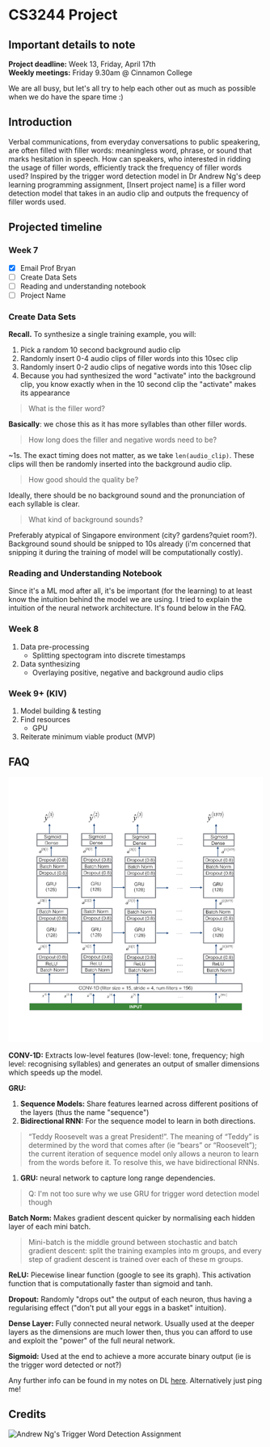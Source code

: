 # CS3244 Project

## Important details to note
**Project deadline:** Week 13, Friday, April 17th  
**Weekly meetings:** Friday 9.30am @ Cinnamon College

We are all busy, but let's all try to help each other out as much as possible when we do have the spare time :)

## Introduction
Verbal communications, from everyday conversations to public speakering, are often filled with filler words: meaningless word, phrase, or sound that marks hesitation in speech. How can speakers, who interested in ridding the usage of filler words, efficiently track the frequency of filler words used? Inspired by the trigger word detection model in Dr Andrew Ng's deep learning programming assignment, [Insert project name] is a filler word detection model that takes in an audio clip and outputs the frequency of filler words used.

## Projected timeline
### Week 7
- [x] Email Prof Bryan
- [ ] Create Data Sets
- [ ] Reading and understanding notebook 
- [ ] Project Name

### Create Data Sets

**Recall.** To synthesize a single training example, you will:
1. Pick a random 10 second background audio clip
2. Randomly insert 0-4 audio clips of filler words into this 10sec clip
3. Randomly insert 0-2 audio clips of negative words into this 10sec clip
4. Because you had synthesized the word "activate" into the background clip, you know exactly when in the 10 second clip the "activate" makes its appearance

> What is the filler word?

**Basically**: we chose this as it has more syllables than other filler words.

> How long does the filler and negative words need to be?

~1s. The exact timing does not matter, as we take `len(audio_clip)`. These clips will then be randomly inserted into the background audio clip.

> How good should the quality be?

Ideally, there should be no background sound and the pronunciation of each syllable is clear.

> What kind of background sounds?

Preferably atypical of Singapore environment (city? gardens?quiet room?). Background sound should be snipped to 10s already (i'm concerned that snipping it during the training of model will be computationally costly).

### Reading and Understanding Notebook
Since it's a ML mod after all, it's be important (for the learning) to at least know the intuition behind the model we are using. I tried to explain the intuition of the neural network architecture. It's found below in the FAQ.

### Week 8
1. Data pre-processing
   - Splitting spectogram into discrete timestamps
2. Data synthesizing   
   - Overlaying positive, negative and background audio clips

### Week 9+ (KIV)
1. Model building & testing
2. Find resources
   - GPU
3. Reiterate minimum viable product (MVP)

## FAQ

![Neural Network Architecture](/images/nn_architecture.png)

**CONV-1D:** Extracts low-level features (low-level: tone, frequency; high level: recognising syllables) and generates an output of smaller dimensions which speeds up the model.

**GRU:**
1. **Sequence Models:** Share features learned across different positions of the layers (thus the name "sequence")
2. **Bidirectional RNN:** For the sequence model to learn in both directions.
> “Teddy Roosevelt was a great President!”. The meaning of “Teddy” is determined by the word that comes after (ie “bears” or “Roosevelt”); the current iteration of sequence model only allows a neuron to learn from the words before it. To resolve this, we have bidirectional RNNs.
1. **GRU:** neural network to capture long range dependencies. 

> Q: I'm not too sure why we use GRU for trigger word detection model though

**Batch Norm:** Makes gradient descent quicker by normalising each hidden layer of each mini batch.

> Mini-batch is the middle ground between stochastic and batch gradient descent: split the training examples into m groups, and every step of gradient descent is trained over each of these m groups.

**ReLU:** Piecewise linear function (google to see its graph). This activation function that is computationally faster than sigmoid and tanh.

**Dropout:** Randomly "drops out" the output of each neuron, thus having a regularising effect ("don't put all your eggs in a basket" intuition).

**Dense Layer:** Fully connected neural network. Usually used at the deeper layers as the dimensions are much lower then, thus you can afford to use and exploit the "power" of the full neural network.

**Sigmoid:** Used at the end to achieve a more accurate binary output (ie is the trigger word detected or not?)

Any further info can be found in my notes on DL [here](https://larrylawl.github.io/notes/coursera-dl-notes.html#recurrent-neural-networks). Alternatively just ping me! 

## Credits
![Andrew Ng's Trigger Word Detection Assignment](https://github.com/Kulbear/deep-learning-coursera/blob/master/Sequence%20Models/Trigger%20word%20detection%20-%20v1.ipynb)
